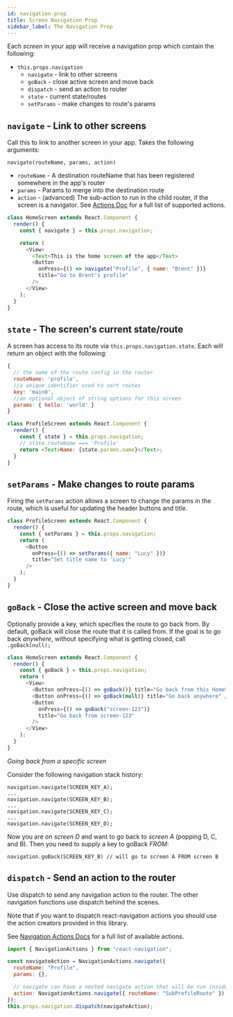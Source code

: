 ```yaml
---
id: navigation-prop
title: Screen Navigation Prop
sidebar_label: The Navigation Prop
---
```


Each _screen_ in your app will receive a navigation prop which contain the following:

* `this.props.navigation`
  * `navigate` - link to other screens
  * `goBack` - close active screen and move back
  * `dispatch` - send an action to router
  * `state` - current state/routes
  * `setParams` - make changes to route's params

## `navigate` - Link to other screens

Call this to link to another screen in your app. Takes the following arguments:

`navigate(routeName, params, action)`

* `routeName` - A destination routeName that has been registered somewhere in the app's router
* `params` - Params to merge into the destination route
* `action` - (advanced) The sub-action to run in the child router, if the screen is a navigator. See [Actions Doc](navigation-actions) for a full list of supported actions.

```js
class HomeScreen extends React.Component {
  render() {
    const { navigate } = this.props.navigation;

    return (
      <View>
        <Text>This is the home screen of the app</Text>
        <Button
          onPress={() => navigate("Profile", { name: "Brent" })}
          title="Go to Brent's profile"
        />
      </View>
    );
  }
}
```

## `state` - The screen's current state/route

A screen has access to its route via `this.props.navigation.state`. Each will return an object with the following:

```js
{
  // the name of the route config in the router
  routeName: 'profile',
  //a unique identifier used to sort routes
  key: 'main0',
  //an optional object of string options for this screen
  params: { hello: 'world' }
}
```

```js
class ProfileScreen extends React.Component {
  render() {
    const { state } = this.props.navigation;
    // state.routeName === 'Profile'
    return <Text>Name: {state.params.name}</Text>;
  }
}
```

## `setParams` - Make changes to route params

Firing the `setParams` action allows a screen to change the params in the route, which is useful for updating the header buttons and title.

```js
class ProfileScreen extends React.Component {
  render() {
    const { setParams } = this.props.navigation;
    return (
      <Button
        onPress={() => setParams({ name: "Lucy" })}
        title="Set title name to 'Lucy'"
      />
    );
  }
}
```

## `goBack` - Close the active screen and move back

Optionally provide a key, which specifies the route to go back from. By default, goBack will close the route that it is called from. If the goal is to go back _anywhere_, without specifying what is getting closed, call `.goBack(null);`

```js
class HomeScreen extends React.Component {
  render() {
    const { goBack } = this.props.navigation;
    return (
      <View>
        <Button onPress={() => goBack()} title="Go back from this HomeScreen" />
        <Button onPress={() => goBack(null)} title="Go back anywhere" />
        <Button
          onPress={() => goBack("screen-123")}
          title="Go back from screen-123"
        />
      </View>
    );
  }
}
```

_Going back from a specific screen_

Consider the following navigation stack history:

```...
navigation.navigate(SCREEN_KEY_A);
...
navigation.navigate(SCREEN_KEY_B);
...
navigation.navigate(SCREEN_KEY_C);
...
navigation.navigate(SCREEN_KEY_D);
```

Now you are on _screen D_ and want to go back to _screen A_ (popping D, C, and B).
Then you need to supply a key to goBack _FROM_:

```
navigation.goBack(SCREEN_KEY_B) // will go to screen A FROM screen B
```

## `dispatch` - Send an action to the router

Use dispatch to send any navigation action to the router. The other navigation functions use dispatch behind the scenes.

Note that if you want to dispatch react-navigation actions you should use the action creators provided in this library.

See [Navigation Actions Docs](navigation-actions) for a full list of available actions.

```js
import { NavigationActions } from "react-navigation";

const navigateAction = NavigationActions.navigate({
  routeName: "Profile",
  params: {},

  // navigate can have a nested navigate action that will be run inside the child router
  action: NavigationActions.navigate({ routeName: "SubProfileRoute" })
});
this.props.navigation.dispatch(navigateAction);
```
